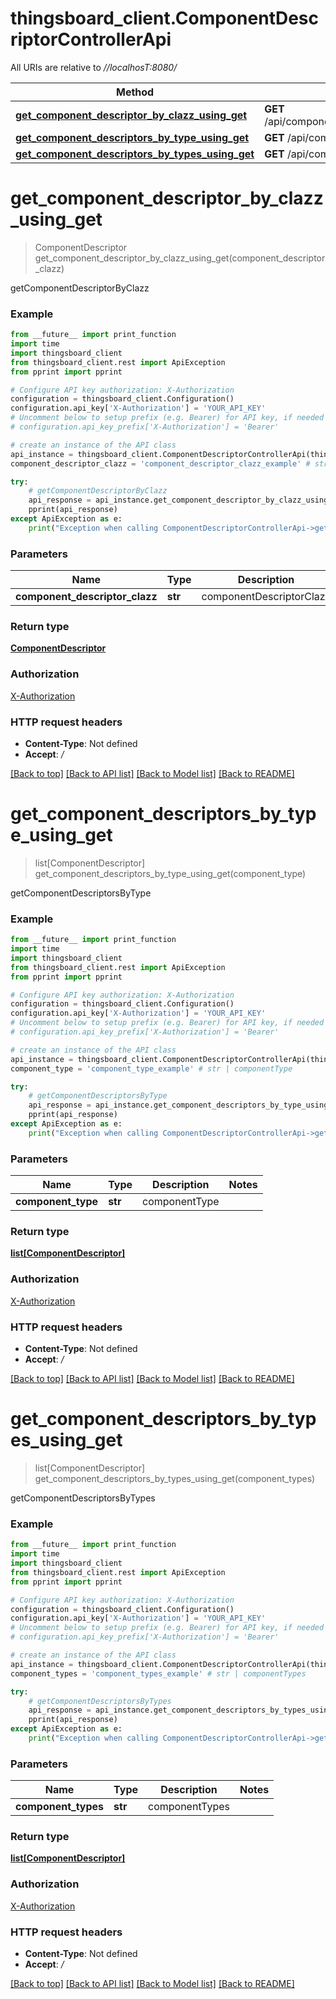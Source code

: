 # thingsboard_client.ComponentDescriptorControllerApi

All URIs are relative to *//localhosT:8080/*

Method | HTTP request | Description
------------- | ------------- | -------------
[**get_component_descriptor_by_clazz_using_get**](ComponentDescriptorControllerApi.md#get_component_descriptor_by_clazz_using_get) | **GET** /api/component/{componentDescriptorClazz} | getComponentDescriptorByClazz
[**get_component_descriptors_by_type_using_get**](ComponentDescriptorControllerApi.md#get_component_descriptors_by_type_using_get) | **GET** /api/components/{componentType} | getComponentDescriptorsByType
[**get_component_descriptors_by_types_using_get**](ComponentDescriptorControllerApi.md#get_component_descriptors_by_types_using_get) | **GET** /api/components | getComponentDescriptorsByTypes

# **get_component_descriptor_by_clazz_using_get**
> ComponentDescriptor get_component_descriptor_by_clazz_using_get(component_descriptor_clazz)

getComponentDescriptorByClazz

### Example
```python
from __future__ import print_function
import time
import thingsboard_client
from thingsboard_client.rest import ApiException
from pprint import pprint

# Configure API key authorization: X-Authorization
configuration = thingsboard_client.Configuration()
configuration.api_key['X-Authorization'] = 'YOUR_API_KEY'
# Uncomment below to setup prefix (e.g. Bearer) for API key, if needed
# configuration.api_key_prefix['X-Authorization'] = 'Bearer'

# create an instance of the API class
api_instance = thingsboard_client.ComponentDescriptorControllerApi(thingsboard_client.ApiClient(configuration))
component_descriptor_clazz = 'component_descriptor_clazz_example' # str | componentDescriptorClazz

try:
    # getComponentDescriptorByClazz
    api_response = api_instance.get_component_descriptor_by_clazz_using_get(component_descriptor_clazz)
    pprint(api_response)
except ApiException as e:
    print("Exception when calling ComponentDescriptorControllerApi->get_component_descriptor_by_clazz_using_get: %s\n" % e)
```

### Parameters

Name | Type | Description  | Notes
------------- | ------------- | ------------- | -------------
 **component_descriptor_clazz** | **str**| componentDescriptorClazz | 

### Return type

[**ComponentDescriptor**](ComponentDescriptor.md)

### Authorization

[X-Authorization](../README.md#X-Authorization)

### HTTP request headers

 - **Content-Type**: Not defined
 - **Accept**: */*

[[Back to top]](#) [[Back to API list]](../README.md#documentation-for-api-endpoints) [[Back to Model list]](../README.md#documentation-for-models) [[Back to README]](../README.md)

# **get_component_descriptors_by_type_using_get**
> list[ComponentDescriptor] get_component_descriptors_by_type_using_get(component_type)

getComponentDescriptorsByType

### Example
```python
from __future__ import print_function
import time
import thingsboard_client
from thingsboard_client.rest import ApiException
from pprint import pprint

# Configure API key authorization: X-Authorization
configuration = thingsboard_client.Configuration()
configuration.api_key['X-Authorization'] = 'YOUR_API_KEY'
# Uncomment below to setup prefix (e.g. Bearer) for API key, if needed
# configuration.api_key_prefix['X-Authorization'] = 'Bearer'

# create an instance of the API class
api_instance = thingsboard_client.ComponentDescriptorControllerApi(thingsboard_client.ApiClient(configuration))
component_type = 'component_type_example' # str | componentType

try:
    # getComponentDescriptorsByType
    api_response = api_instance.get_component_descriptors_by_type_using_get(component_type)
    pprint(api_response)
except ApiException as e:
    print("Exception when calling ComponentDescriptorControllerApi->get_component_descriptors_by_type_using_get: %s\n" % e)
```

### Parameters

Name | Type | Description  | Notes
------------- | ------------- | ------------- | -------------
 **component_type** | **str**| componentType | 

### Return type

[**list[ComponentDescriptor]**](ComponentDescriptor.md)

### Authorization

[X-Authorization](../README.md#X-Authorization)

### HTTP request headers

 - **Content-Type**: Not defined
 - **Accept**: */*

[[Back to top]](#) [[Back to API list]](../README.md#documentation-for-api-endpoints) [[Back to Model list]](../README.md#documentation-for-models) [[Back to README]](../README.md)

# **get_component_descriptors_by_types_using_get**
> list[ComponentDescriptor] get_component_descriptors_by_types_using_get(component_types)

getComponentDescriptorsByTypes

### Example
```python
from __future__ import print_function
import time
import thingsboard_client
from thingsboard_client.rest import ApiException
from pprint import pprint

# Configure API key authorization: X-Authorization
configuration = thingsboard_client.Configuration()
configuration.api_key['X-Authorization'] = 'YOUR_API_KEY'
# Uncomment below to setup prefix (e.g. Bearer) for API key, if needed
# configuration.api_key_prefix['X-Authorization'] = 'Bearer'

# create an instance of the API class
api_instance = thingsboard_client.ComponentDescriptorControllerApi(thingsboard_client.ApiClient(configuration))
component_types = 'component_types_example' # str | componentTypes

try:
    # getComponentDescriptorsByTypes
    api_response = api_instance.get_component_descriptors_by_types_using_get(component_types)
    pprint(api_response)
except ApiException as e:
    print("Exception when calling ComponentDescriptorControllerApi->get_component_descriptors_by_types_using_get: %s\n" % e)
```

### Parameters

Name | Type | Description  | Notes
------------- | ------------- | ------------- | -------------
 **component_types** | **str**| componentTypes | 

### Return type

[**list[ComponentDescriptor]**](ComponentDescriptor.md)

### Authorization

[X-Authorization](../README.md#X-Authorization)

### HTTP request headers

 - **Content-Type**: Not defined
 - **Accept**: */*

[[Back to top]](#) [[Back to API list]](../README.md#documentation-for-api-endpoints) [[Back to Model list]](../README.md#documentation-for-models) [[Back to README]](../README.md)


